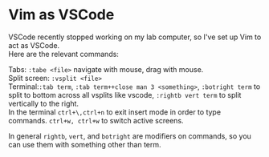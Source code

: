 # Vim as VSCode
VSCode recently stopped working on my lab computer, so I've set up Vim to act as VSCode.  
Here are the relevant commands:

Tabs: `:tabe <file>` navigate with mouse, drag with mouse.  
Split screen: `:vsplit <file>`  
Terminal:`:tab term`, `:tab term++close man 3 <something>`, `:botright term` to split to bottom across all vsplits like vscode, `:rightb vert term` to split
vertically to the right.  
In the terminal `ctrl+\,ctrl+n` to exit insert mode in order to type commands. `ctrl+w, ctrl+w` to switch active screens.

In general `rightb`, `vert`, and `botright` are modifiers on commands, so you can use them with something other than term.
